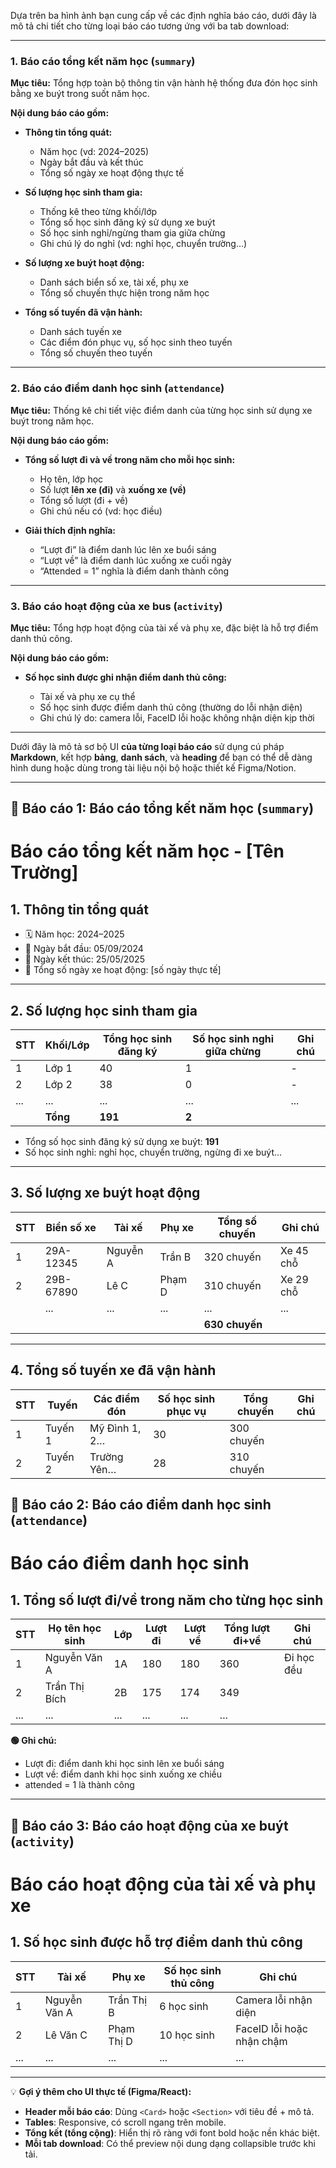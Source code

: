 Dựa trên ba hình ảnh bạn cung cấp về các định nghĩa báo cáo, dưới đây là mô tả chi tiết cho từng loại báo cáo tương ứng với ba tab download:

---

### **1. Báo cáo tổng kết năm học (`summary`)**

**Mục tiêu:**
Tổng hợp toàn bộ thông tin vận hành hệ thống đưa đón học sinh bằng xe buýt trong suốt năm học.

**Nội dung báo cáo gồm:**

* **Thông tin tổng quát:**

  * Năm học (vd: 2024–2025)
  * Ngày bắt đầu và kết thúc
  * Tổng số ngày xe hoạt động thực tế

* **Số lượng học sinh tham gia:**

  * Thống kê theo từng khối/lớp
  * Tổng số học sinh đăng ký sử dụng xe buýt
  * Số học sinh nghỉ/ngừng tham gia giữa chừng
  * Ghi chú lý do nghỉ (vd: nghỉ học, chuyển trường…)

* **Số lượng xe buýt hoạt động:**

  * Danh sách biển số xe, tài xế, phụ xe
  * Tổng số chuyến thực hiện trong năm học

* **Tổng số tuyến đã vận hành:**

  * Danh sách tuyến xe
  * Các điểm đón phục vụ, số học sinh theo tuyến
  * Tổng số chuyến theo tuyến

---

### **2. Báo cáo điểm danh học sinh (`attendance`)**

**Mục tiêu:**
Thống kê chi tiết việc điểm danh của từng học sinh sử dụng xe buýt trong năm học.

**Nội dung báo cáo gồm:**

* **Tổng số lượt đi và về trong năm cho mỗi học sinh:**

  * Họ tên, lớp học
  * Số lượt **lên xe (đi)** và **xuống xe (về)**
  * Tổng số lượt (đi + về)
  * Ghi chú nếu có (vd: học điều)

* **Giải thích định nghĩa:**

  * “Lượt đi” là điểm danh lúc lên xe buổi sáng
  * “Lượt về” là điểm danh lúc xuống xe cuối ngày
  * “Attended = 1” nghĩa là điểm danh thành công

---

### **3. Báo cáo hoạt động của xe bus (`activity`)**

**Mục tiêu:**
Tổng hợp hoạt động của tài xế và phụ xe, đặc biệt là hỗ trợ điểm danh thủ công.

**Nội dung báo cáo gồm:**

* **Số học sinh được ghi nhận điểm danh thủ công:**

  * Tài xế và phụ xe cụ thể
  * Số học sinh được điểm danh thủ công (thường do lỗi nhận diện)
  * Ghi chú lý do: camera lỗi, FaceID lỗi hoặc không nhận diện kịp thời

---

Dưới đây là mô tả sơ bộ UI **của từng loại báo cáo** sử dụng cú pháp **Markdown**, kết hợp **bảng**, **danh sách**, và **heading** để bạn có thể dễ dàng hình dung hoặc dùng trong tài liệu nội bộ hoặc thiết kế Figma/Notion.

---

## 📘 Báo cáo 1: Báo cáo tổng kết năm học (`summary`)


# Báo cáo tổng kết năm học - [Tên Trường]

## 1. Thông tin tổng quát
- 🗓️ Năm học: 2024–2025
- 📅 Ngày bắt đầu: 05/09/2024
- 📅 Ngày kết thúc: 25/05/2025
- 🚌 Tổng số ngày xe hoạt động: [số ngày thực tế]

---

## 2. Số lượng học sinh tham gia

| STT | Khối/Lớp | Tổng học sinh đăng ký | Số học sinh nghỉ giữa chừng | Ghi chú         |
|-----|----------|------------------------|------------------------------|------------------|
| 1   | Lớp 1    | 40                     | 1                            | -                |
| 2   | Lớp 2    | 38                     | 0                            | -                |
| ... | ...      | ...                    | ...                          | ...              |
|     | **Tổng** | **191**                | **2**                        |                  |

- Tổng số học sinh đăng ký sử dụng xe buýt: **191**
- Số học sinh nghỉ: nghỉ học, chuyển trường, ngừng đi xe buýt…

---

## 3. Số lượng xe buýt hoạt động

| STT | Biển số xe | Tài xế | Phụ xe | Tổng số chuyến | Ghi chú     |
|-----|------------|--------|--------|----------------|-------------|
| 1   | 29A-12345  | Nguyễn A | Trần B | 320 chuyến     | Xe 45 chỗ   |
| 2   | 29B-67890  | Lê C     | Phạm D | 310 chuyến     | Xe 29 chỗ   |
|     | ...        | ...      | ...    | ...            | ...         |
|     |            |         |        | **630 chuyến** |             |

---

## 4. Tổng số tuyến xe đã vận hành

| STT | Tuyến | Các điểm đón | Số học sinh phục vụ | Tổng chuyến | Ghi chú |
|-----|-------|---------------|----------------------|-------------|---------|
| 1   | Tuyến 1 | Mỹ Đình 1, 2… | 30                   | 300 chuyến |         |
| 2   | Tuyến 2 | Trường Yên…  | 28                   | 310 chuyến |         |




## 📗 Báo cáo 2: Báo cáo điểm danh học sinh (`attendance`)


# Báo cáo điểm danh học sinh

## 1. Tổng số lượt đi/về trong năm cho từng học sinh

| STT | Họ tên học sinh | Lớp | Lượt đi | Lượt về | Tổng lượt đi+về | Ghi chú   |
|-----|------------------|------|----------|----------|------------------|-----------|
| 1   | Nguyễn Văn A     | 1A   | 180      | 180      | 360              | Đi học đều |
| 2   | Trần Thị Bích    | 2B   | 175      | 174      | 349              |           |
| ... | ...              | ...  | ...      | ...      | ...              |           |

**🟢 Ghi chú:**
- Lượt đi: điểm danh khi học sinh lên xe buổi sáng
- Lượt về: điểm danh khi học sinh xuống xe chiều
- attended = 1 là thành công


---

## 📕 Báo cáo 3: Báo cáo hoạt động của xe buýt (`activity`)

# Báo cáo hoạt động của tài xế và phụ xe

## 1. Số học sinh được hỗ trợ điểm danh thủ công

| STT | Tài xế       | Phụ xe        | Số học sinh thủ công | Ghi chú                     |
|-----|--------------|---------------|------------------------|-----------------------------|
| 1   | Nguyễn Văn A | Trần Thị B    | 6 học sinh             | Camera lỗi nhận diện       |
| 2   | Lê Văn C      | Phạm Thị D    | 10 học sinh            | FaceID lỗi hoặc nhận chậm  |
| ... | ...          | ...           | ...                    | ...                         |


---

💡 **Gợi ý thêm cho UI thực tế (Figma/React):**

* **Header mỗi báo cáo**: Dùng `<Card>` hoặc `<Section>` với tiêu đề + mô tả.
* **Tables**: Responsive, có scroll ngang trên mobile.
* **Tổng kết (tổng cộng)**: Hiển thị rõ ràng với font bold hoặc nền khác biệt.
* **Mỗi tab download**: Có thể preview nội dung dạng collapsible trước khi tải.

